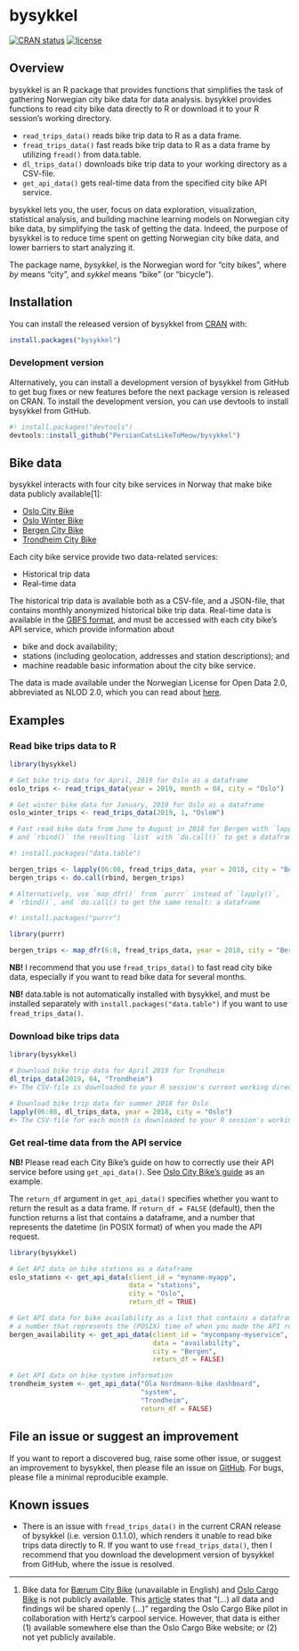 
<!-- README.md is generated from README.Rmd. Please edit that file -->

# bysykkel

<!-- badges: start -->

[![CRAN
status](https://www.r-pkg.org/badges/version/bysykkel)](https://cran.r-project.org/package=bysykkel)
[![license](https://img.shields.io/github/license/mashape/apistatus.svg?maxAge=2592000)](https://github.com/PersianCatsLikeToMeow/bysykkel/blob/master/LICENSE)
<!-- badges: end -->

## Overview

bysykkel is an R package that provides functions that simplifies the
task of gathering Norwegian city bike data for data analysis. bysykkel
provides functions to read city bike data directly to R or download it
to your R session’s working directory.

  - `read_trips_data()` reads bike trip data to R as a data frame.
  - `fread_trips_data()` fast reads bike trip data to R as a data frame
    by utilizing `fread()` from data.table.
  - `dl_trips_data()` downloads bike trip data to your working directory
    as a CSV-file.
  - `get_api_data()` gets real-time data from the specified city bike
    API service.

bysykkel lets you, the user, focus on data exploration, visualization,
statistical analysis, and building machine learning models on Norwegian
city bike data, by simplifying the task of getting the data. Indeed, the
purpose of bysykkel is to reduce time spent on getting Norwegian city
bike data, and lower barriers to start analyzing it.

The package name, *bysykkel*, is the Norwegian word for “city bikes”,
where *by* means “city”, and *sykkel* means “bike” (or “bicycle”).

## Installation

You can install the released version of bysykkel from
[CRAN](https://CRAN.R-project.org) with:

``` r
install.packages("bysykkel")
```

### Development version

Alternatively, you can install a development version of bysykkel from
GitHub to get bug fixes or new features before the next package version
is released on CRAN. To install the development version, you can use
devtools to install bysykkel from GitHub.

``` r
#! install.packages("devtools")
devtools::install_github("PersianCatsLikeToMeow/bysykkel")
```

## Bike data

bysykkel interacts with four city bike services in Norway that make bike
data publicly available\[1\]:

  - [Oslo City Bike](https://oslobysykkel.no/en/open-data)
  - [Oslo Winter Bike](https://oslovintersykkel.no/en/open-data)
  - [Bergen City Bike](https://bergenbysykkel.no/en/open-data)
  - [Trondheim City Bike](https://trondheimbysykkel.no/en/open-data)

Each city bike service provide two data-related services:

  - Historical trip data
  - Real-time data

The historical trip data is available both as a CSV-file, and a
JSON-file, that contains monthly anonymized historical bike trip data.
Real-time data is available in the [GBFS
format](https://github.com/NABSA/gbfs/blob/master/gbfs.md), and must be
accessed with each city bike’s API service, which provide information
about

  - bike and dock availability;
  - stations (including geolocation, addresses and station
    descriptions); and
  - machine readable basic information about the city bike service.

The data is made available under the Norwegian License for Open Data
2.0, abbreviated as NLOD 2.0, which you can read about
[here](https://data.norge.no/nlod/en/2.0).

## Examples

### Read bike trips data to R

``` r
library(bysykkel)

# Get bike trip data for April, 2019 for Oslo as a dataframe
oslo_trips <- read_trips_data(year = 2019, month = 04, city = "Oslo")

# Get winter bike data for January, 2019 for Oslo as a dataframe
oslo_winter_trips <- read_trips_data(2019, 1, "OsloW")

# Fast read bike data from June to August in 2018 for Bergen with `lapply()`,
# and `rbind()` the resulting `list` with `do.call()` to get a dataframe

#! install.packages("data.table")

bergen_trips <- lapply(06:08, fread_trips_data, year = 2018, city = "Bergen")
bergen_trips <- do.call(rbind, bergen_trips)

# Alternatively, use `map_dfr()` from `purrr` instead of `lapply()`,
# `rbind()`, and `do.call() to get the same result: a dataframe

#! install.packages("purrr")

library(purrr)

bergen_trips <- map_dfr(6:8, fread_trips_data, year = 2018, city = "Bergen")
```

**NB\!** I recommend that you use `fread_trips_data()` to fast read city
bike data, especially if you want to read bike data for several months.

**NB\!** data.table is not automatically installed with bysykkel, and
must be installed separately with `install.packages("data.table")` if
you want to use `fread_trips_data()`.

### Download bike trips data

``` r
library(bysykkel)

# Download bike trip data for April 2019 for Trondheim
dl_trips_data(2019, 04, "Trondheim")
#> The CSV-file is downloaded to your R session's current working directory

# Download bike trip data for summer 2018 for Oslo
lapply(06:08, dl_trips_data, year = 2018, city = "Oslo")
#> The CSV-file for each month is downloaded to your R session's working directory
```

### Get real-time data from the API service

**NB\!** Please read each City Bike’s guide on how to correctly use
their API service before using `get_api_data()`. See [Oslo City Bike’s
guide](https://oslobysykkel.no/en/open-data/realtime) as an example.

The `return_df` argument in `get_api_data()` specifies whether you want
to return the result as a data frame. If `return_df = FALSE` (default),
then the function returns a list that contains a dataframe, and a number
that represents the datetime (in POSIX format) of when you made the API
request.

``` r
library(bysykkel)

# Get API data on bike stations as a dataframe
oslo_stations <- get_api_data(client_id = "myname-myapp", 
                              data = "stations",
                              city = "Oslo",
                              return_df = TRUE)

# Get API data for bike availability as a list that contains a dataframe, and
# a number that represents the (POSIX) time of when you made the API request
bergen_availability <- get_api_data(client_id = "mycompany-myservice",
                                    data = "availability",
                                    city = "Bergen",
                                    return_df = FALSE)

# Get API data on bike system information
trondheim_system <- get_api_data("Ola Nordmann-bike dashboard",
                                 "system",
                                 "Trondheim",
                                 return_df = FALSE)
```

## File an issue or suggest an improvement

If you want to report a discovered bug, raise some other issue, or
suggest an improvement to bysykkel, then please file an issue on
[GitHub](https://github.com/PersianCatsLikeToMeow/bysykkel/issues). For
bugs, please file a minimal reproducible example.

## Known issues

  - There is an issue with `fread_trips_data()` in the current CRAN
    release of bysykkel (i.e. version 0.1.1.0), which renders it unable
    to read bike trips data directly to R. If you want to use
    `fread_trips_data()`, then I recommend that you download the
    development version of bysykkel from GitHub, where the issue is
    resolved.

-----

1.  Bike data for [Bærum City
    Bike](https://www.baerum.kommune.no/tjenester/vei-trafikk-og-parkering/sykkel-i-barum/bysykkel/)
    (unavailable in English) and [Oslo Cargo
    Bike](https://oslolastesykkel.no/en) is not publicly available. This
    [article](https://medium.com/urbansharing/piloting-cargo-bikes-to-study-oslos-combined-mobility-needs-b4a8bf536c60)
    states that “(…) all data and findings wil be shared openly (…)”
    regarding the Oslo Cargo Bike pilot in collaboration with Hertz’s
    carpool service. However, that data is either (1) available
    somewhere else than the Oslo Cargo Bike website; or (2) not yet
    publicly available.
